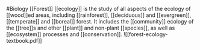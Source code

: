 #Biology 
[[Forest]] [[ecology]] is the study of all aspects of the ecology of [[wood]]ed areas, including [[rainforest]], [[deciduous]] and [[evergreen]], [[temperate]] and [[boreal]] forest. It includes the [[community]] ecology of the [[tree]]s and other [[plant]] and non-plant [[species]], as well as [[ecosystem]] processes and [[conservation]].
![[forest-ecology-textbook.pdf]]